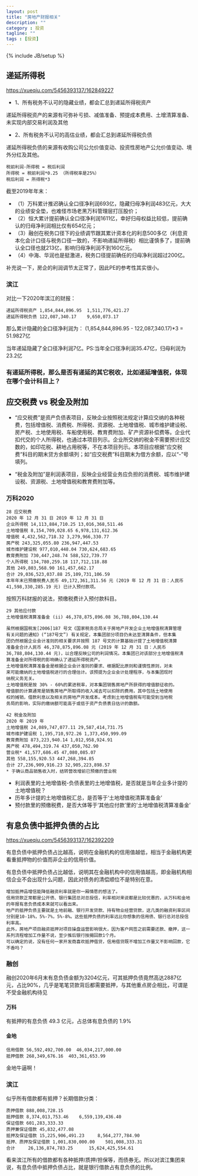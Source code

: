 ```yaml
---
layout: post
title: "房地产财报相关"
description: ""
category : 投资
tagline: ""
tags : [投资]
---
```

{% include JB/setup %}


## 递延所得税
https://xueqiu.com/5456393137/162849227

* 1、所有税务不认可的隐藏业绩，都会汇总到递延所得税资产

递延所得税资产的来源有可弥补亏损、减值准备、预提成本费用、土增清算准备、未实现内部交易利润及其他


* 2、所有税务不认可的高估业绩，都会汇总到递延所得税负债

递延所得税负债的来源有收购公司公允价值变动、投资性房地产公允价值变动、境外分红及其他。



    税前利润-所得税 = 税后利润
    所得税 = 税前利润*0.25 （所得税率是25%）
    税后利润 = 所得税*3

截至2019年年末：
* （1）万科累计推迟确认全口径净利润693亿，隐藏归母净利润483亿元，大大的业绩安全垫，也难怪市场老黑万科管理层打压股价；
* （2）恒大累计提前确认全口径净利润1611亿，幸好归母权益比较低，提前确认的归母净利润相比仅有654亿元；
* （3）融创在税务口径下的业绩调节跟其累计资本化的利息500多亿（利息资本化会计口径与税务口径一致的，不影响递延所得税）相比谨慎多了，提前确认全口径也就213亿，影响归母净利润不到160亿元。
* （4）中海、华润也是挺激进，税务口径提前确任的归母净利润超过200亿。

补充说一下，房企的利润调节太正常了，因此PE的参考性其实很小。

### 滨江
对比一下2020年滨江的财报：

    递延所得税资产 1,854,844,896.95  1,511,776,421.27
    递延所得税负债 122,087,340.17    9,650,073.17

那么累计隐藏的全口径净利润为：
    (1,854,844,896.95 - 122,087,340.17)*3 = 51.9827亿

当年递延隐藏了全口径净利润7亿。PS:当年全口径净利润35.47亿，归母利润为23.2亿

### 有递延所得税，那么是否有递延的其它税收，比如递延增值税，体现在哪个会计科目上？


## 应交税费 vs 税金及附加

* “应交税费”是资产负债表项目，反映企业按照税法规定计算应交纳的各种税费，包括增值税、消费税、所得税、资源税、土地增值税、城市维护建设税、房产税、土地使用税、车船使用税、教育费附加、矿产资源补偿费等。企业代扣代交的个人所得税，也通过本项目列示。企业所交纳的税金不需要预计应交数的，如印花税、耕地占用税等，不在本项目列示。本项目应根据“应交税费”科目的期末贷方余额填列；如“应交税费”科目期末为借方余额，应以“-”号填列。


* “税金及附加”是利润表项目，反映企业经营业务应负担的消费税、城市维护建设税、资源税、土地增值税和教育费附加等。


### 万科2020

    28 应交税费
    2020 年 12 月 31 日 2019 年 12 月 31 日
    企业所得税 14,113,884,710.25 13,016,368,511.46
    土地增值税 8,154,709,028.65 6,978,131,612.36
    增值税 4,432,562,718.32 3,279,966,330.77
    房产税 243,325,055.80 236,947,447.53
    城市维护建设税 977,010,448.04 730,624,683.65
    教育费附加 730,447,248.74 588,522,739.77
    个人所得税 134,780,259.18 117,712,118.88
    其他 249,803,568.90 161,457,662.17
    合计 29,036,523,037.88 25,109,731,106.59
    本年年末已预缴税费人民币 49,172,361,311.56 元 (2019 年 12 月 31 日：人民币
    41,598,330,285.19 元) 已计入预付款项。

按照万科财报的说法，预缴税费计入预付款科目。

    29 其他应付款
    土地增值税清算准备金 (ii) 46,378,875,896.08 36,788,804,130.44

    虽然根据国税发[2006]187 号文《国家税务总局关于房地产开发企业土地增值税清算管理
    有关问题的通知》(“187号文”) 有关规定，本集团部分项目仍未达至清算条件，但本集
    团仍然根据企业会计准则的相关要求并按照 187 号文的计算基础计提了土地增值税清算
    准备金合计人民币 46,378,875,896.08 元 (2019 年 12 月 31 日：人民币
    36,788,804,130.44 元)，以合理反映公司的利润情况。本集团已对该部分土地增值税清
    算准备金对所得税的影响确认了递延所得税资产。
    土地增值税清算准备金是根据企业会计准则的要求、根据配比原则和谨慎性原则，对未
    来可能缴纳的土地增值税进行的合理估计。该预提为企业会计处理程序，与本集团现时
    纳税义务无关。
    土地增值税是按 30% - 60%的累进税率，对本集团销售房地产所获得的增值额征收的。
    增值额的计算通常是销售房地产所取得的收入减去可以扣除的费用，其中包括土地使用
    权的摊销，借款利息以及相关的房地产开发成本。考虑到土地增值税有可能受到当地税
    务局的影响，实际的缴纳额可能高于或低于资产负债表日估计的数额。

    42 税金及附加
    2020 年 2019 年
    土地增值税 24,089,747,077.11 29,587,414,731.75
    城市维护建设税 1,195,710,972.26 1,373,450,999.09
    教育费附加 873,223,940.14 1,012,958,924.91
    房产税 478,494,319.74 437,050,762.90
    营业税* 41,577,686.45 47,080,085.07
    其他 558,155,920.53 447,268,394.85
    合计 27,236,909,916.23 32,905,223,898.57
    * 于确认商品销售收入时，结转营改增前已预缴的营业税


* 利润表里的土地增值税-负债表里的土地增值税，是否就是当年企业多计提的土地增值税？
* 历年多计提的土地增值税汇总，是否等于‘土地增值税清算准备金’
* 预付款里的预缴税费，是否大体等于‘其他应付款’里的‘土地增值税清算准备金’


## 有息负债中抵押负债的占比
https://xueqiu.com/5456393137/162392209

有息负债中抵押负债占比越高，说明在金融机构的信用值越低，相当于金融机构更看重抵押物的价值而非企业的信用价值。

有息负债中抵押负债占比越低，说明其在金融机构中的信用值越高，即金融机构相信企业不会出现什么问题，因此对债务的清偿顺位不是特别在意。

    增加抵押品增信能降低融资利率就是你一厢情愿的想法了。
    信用贷款正常都是公开债、银行集团总对总授信，利率相对来说都是比较优惠的，从万科和金地的年报有息负债成本来就可以看出来。
    地产的抵押负债主要就是土地前融、银行开发贷款、持有物业经营贷款，这几类的融资利率区间分别是10-18%，5%-7%，5%-8%。这些抵押负债的利率远比你想象的信用债、银行总对总授信利率高。
    此外，房地产项目融资抵押对项目操盘运营影响很大，因为客户网签之前需要还款、撤押，这一系列流程增加工作量不说，至少推后银行按揭回款1个月。
    可以确定的说，没有任何一家开发商喜欢抵押借贷，信用借贷既不增加工作量又不影响回款，它不香吗？

### 融创
融创2020年6月末有息负债金额为3204亿元，可其抵押负债竟然高达2887亿元，占比90%，几乎是笔笔贷款背后都需要抵押，与其他重点房企相比，可谓是不受金融机构待见

#### 万科
有抵押的有息负债 49.3 亿元，占总体有息负债的 1.9%

#### 金地

    信用借款 56,592,492,700.00  46,034,217,000.00
    抵押借款 268,349,676.16  403,361,653.99

金地牛逼啊！

### 滨江
似乎所有借款都有抵押？长期借款分类：

    质押借款 888,008,728.15
    抵押借款 8,374,013,753.46    6,559,139,436.40
    保证借款 601,283,333.33
    质押兼保证借款 45,832,477.08
    抵押及保证借款 15,225,906,491.23     8,564,277,784.90
    抵押、质押及保证借款 1,001,830,000.00    501,008,333.31
    合计     26,136,874,783.25      15,624,425,554.61

看来滨江所有的借款都有各种抵押/质押/担保等，而债券无。所以对滨江集团来说，有息负债中抵押负债占比，就是银行借款占有息负债的比例。